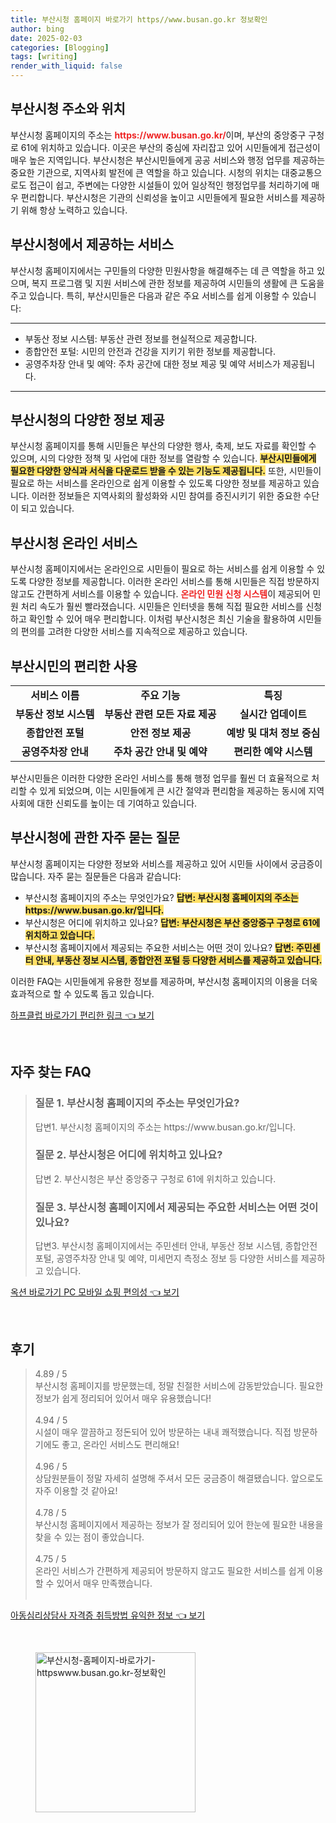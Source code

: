 ```yaml
---
title: 부산시청 홈페이지 바로가기 https//www.busan.go.kr 정보확인
author: bing
date: 2025-02-03
categories: [Blogging]
tags: [writing]
render_with_liquid: false
---
```



<h2 id='부산시청_주소와_위치'>부산시청 주소와 위치</h2>

<p>부산시청 홈페이지의 주소는 <b><span style="color: #ee2323;">https://www.busan.go.kr/</span></b>이며, 부산의 중앙중구 구청로 61에 위치하고 있습니다. 이곳은 부산의 중심에 자리잡고 있어 시민들에게 접근성이 매우 높은 지역입니다. 부산시청은 부산시민들에게 공공 서비스와 행정 업무를 제공하는 중요한 기관으로, 지역사회 발전에 큰 역할을 하고 있습니다. 시청의 위치는 대중교통으로도 접근이 쉽고, 주변에는 다양한 시설들이 있어 일상적인 행정업무를 처리하기에 매우 편리합니다. 부산시청은 기관의 신뢰성을 높이고 시민들에게 필요한 서비스를 제공하기 위해 항상 노력하고 있습니다.</p>

<h2 id='부산시청에서_제공하는_서비스'>부산시청에서 제공하는 서비스</h2>

<p>부산시청 홈페이지에서는 구민들의 다양한 민원사항을 해결해주는 데 큰 역할을 하고 있으며, 복지 프로그램 및 지원 서비스에 관한 정보를 제공하여 시민들의 생활에 큰 도움을 주고 있습니다. 특히, 부산시민들은 다음과 같은 주요 서비스를 쉽게 이용할 수 있습니다:</p>

<hr />

<ul>
    <li>부동산 정보 시스템: 부동산 관련 정보를 현실적으로 제공합니다.</li>
    <li>종합안전 포털: 시민의 안전과 건강을 지키기 위한 정보를 제공합니다.</li>
    <li>공영주차장 안내 및 예약: 주차 공간에 대한 정보 제공 및 예약 서비스가 제공됩니다.</li>
</ul>

<hr />

<h2 id='부산시청_다양한_정보_제공'>부산시청의 다양한 정보 제공</h2>

<p>부산시청 홈페이지를 통해 시민들은 부산의 다양한 행사, 축제, 보도 자료를 확인할 수 있으며, 시의 다양한 정책 및 사업에 대한 정보를 열람할 수 있습니다. <b><span style="background-color: #ffe066;">부산시민들에게 필요한 다양한 양식과 서식을 다운로드 받을 수 있는 기능도 제공됩니다.</span></b> 또한, 시민들이 필요로 하는 서비스를 온라인으로 쉽게 이용할 수 있도록 다양한 정보를 제공하고 있습니다. 이러한 정보들은 지역사회의 활성화와 시민 참여를 증진시키기 위한 중요한 수단이 되고 있습니다.</p>

<h2 id='부산시청_온라인_서비스'>부산시청 온라인 서비스</h2>

<p>부산시청 홈페이지에서는 온라인으로 시민들이 필요로 하는 서비스를 쉽게 이용할 수 있도록 다양한 정보를 제공합니다. 이러한 온라인 서비스를 통해 시민들은 직접 방문하지 않고도 간편하게 서비스를 이용할 수 있습니다. <b><span style="color: #ee2323;">온라인 민원 신청 시스템</span></b>이 제공되어 민원 처리 속도가 훨씬 빨라졌습니다. 시민들은 인터넷을 통해 직접 필요한 서비스를 신청하고 확인할 수 있어 매우 편리합니다. 이처럼 부산시청은 최신 기술을 활용하여 시민들의 편의를 고려한 다양한 서비스를 지속적으로 제공하고 있습니다.</p>

<h2 id='부산시민의_편리한_사용'>부산시민의 편리한 사용</h2>

<table>
    <tr>
        <td style="text-align: center; height: 17px;"><b>서비스 이름</b></td>
        <td style="text-align: center; height: 17px;"><b>주요 기능</b></td>
        <td style="text-align: center; height: 17px;"><b>특징</b></td>
    </tr>
    <tr>
        <td style="text-align: center; height: 17px;"><b>부동산 정보 시스템</b></td>
        <td style="text-align: center; height: 17px;"><b>부동산 관련 모든 자료 제공</b></td>
        <td style="text-align: center; height: 17px;"><b>실시간 업데이트</b></td>
    </tr>
    <tr>
        <td style="text-align: center; height: 17px;"><b>종합안전 포털</b></td>
        <td style="text-align: center; height: 17px;"><b>안전 정보 제공</b></td>
        <td style="text-align: center; height: 17px;"><b>예방 및 대처 정보 중심</b></td>
    </tr>
    <tr>
        <td style="text-align: center; height: 17px;"><b>공영주차장 안내</b></td>
        <td style="text-align: center; height: 17px;"><b>주차 공간 안내 및 예약</b></td>
        <td style="text-align: center; height: 17px;"><b>편리한 예약 시스템</b></td>
    </tr>
</table>

<p>부산시민들은 이러한 다양한 온라인 서비스를 통해 행정 업무를 훨씬 더 효율적으로 처리할 수 있게 되었으며, 이는 시민들에게 큰 시간 절약과 편리함을 제공하는 동시에 지역 사회에 대한 신뢰도를 높이는 데 기여하고 있습니다.</p>

<h2 id='부산시청에_관한_자주_묻는_질문'>부산시청에 관한 자주 묻는 질문</h2>

<p>부산시청 홈페이지는 다양한 정보와 서비스를 제공하고 있어 시민들 사이에서 궁금증이 많습니다. 자주 묻는 질문들은 다음과 같습니다:</p>

<ul>
    <li>부산시청 홈페이지의 주소는 무엇인가요? <b><span style="background-color: #ffe066;">답변: 부산시청 홈페이지의 주소는 https://www.busan.go.kr/입니다.</span></b></li>
    <li>부산시청은 어디에 위치하고 있나요? <b><span style="background-color: #ffe066;">답변: 부산시청은 부산 중앙중구 구청로 61에 위치하고 있습니다.</span></b></li>
    <li>부산시청 홈페이지에서 제공되는 주요한 서비스는 어떤 것이 있나요? <b><span style="background-color: #ffe066;">답변: 주민센터 안내, 부동산 정보 시스템, 종합안전 포털 등 다양한 서비스를 제공하고 있습니다.</span></b></li>
</ul>

<p>이러한 FAQ는 시민들에게 유용한 정보를 제공하며, 부산시청 홈페이지의 이용을 더욱 효과적으로 할 수 있도록 돕고 있습니다.</p>


<p><a class="click-button" title="하프클럽 바로가기 편리한 링크" href="https://greenforu.github.io/posts/%ED%95%98%ED%94%84%ED%81%B4%EB%9F%BD-%EB%B0%94%EB%A1%9C%EA%B0%80%EA%B8%B0-%ED%8E%B8%EB%A6%AC%ED%95%9C-%EB%A7%81%ED%81%AC/" rel="dofollow">하프클럽 바로가기 편리한 링크 👈 보기</a></p><br>
<h2 id='자주_찾는_FAQ'>자주 찾는 FAQ</h2>
<div itemscope="" itemtype="https://schema.org/FAQPage"> 
<blockquote> 
<div itemscope="" itemprop="mainEntity" itemtype="https://schema.org/Question"> 
<h3 itemprop="name">질문 1. 부산시청 홈페이지의 주소는 무엇인가요?</h3> 
<div itemscope="" itemprop="acceptedAnswer" itemtype="https://schema.org/Answer"> 
<span itemprop="text"> 
<p>답변1. 부산시청 홈페이지의 주소는 https://www.busan.go.kr/입니다.</p> 
</span> 
</div> 
</div> 
<div itemscope="" itemprop="mainEntity" itemtype="https://schema.org/Question"> 
<h3 itemprop="name">질문 2. 부산시청은 어디에 위치하고 있나요?</h3> 
<div itemscope="" itemprop="acceptedAnswer" itemtype="https://schema.org/Answer"> 
<span itemprop="text"> 
<p>답변 2. 부산시청은 부산 중앙중구 구청로 61에 위치하고 있습니다.</p> 
</span> 
</div> 
</div> 
<div itemscope="" itemprop="mainEntity" itemtype="https://schema.org/Question"> 
<h3 itemprop="name">질문 3. 부산시청 홈페이지에서 제공되는 주요한 서비스는 어떤 것이 있나요?</h3> 
<div itemscope="" itemprop="acceptedAnswer" itemtype="https://schema.org/Answer"> 
<span itemprop="text"> 
<p>답변3. 부산시청 홈페이지에서는 주민센터 안내, 부동산 정보 시스템, 종합안전 포털, 공영주차장 안내 및 예약, 미세먼지 측정소 정보 등 다양한 서비스를 제공하고 있습니다.</p> 
</span> 
</div> 
</div> 
</blockquote> 
</div>
<p><a class="click-button" title="옥션 바로가기 PC 모바일 쇼핑 편의성" href="https://greenforu.github.io/posts/%EC%98%A5%EC%85%98-%EB%B0%94%EB%A1%9C%EA%B0%80%EA%B8%B0-PC-%EB%AA%A8%EB%B0%94%EC%9D%BC-%EC%87%BC%ED%95%91-%ED%8E%B8%EC%9D%98%EC%84%B1/" rel="dofollow">옥션 바로가기 PC 모바일 쇼핑 편의성 👈 보기</a></p><br>
<h2 id='후기'>후기</h2>
<div itemscope itemtype="https://schema.org/Product">
  <blockquote>
  <div itemprop="review" itemscope itemtype="https://schema.org/Review">
      <div itemprop="reviewRating" itemscope itemtype="https://schema.org/Rating"> <span itemprop="ratingValue">4.89</span> / <span itemprop="bestRating">5</span> </div>
      <span itemprop="reviewBody">부산시청 홈페이지를 방문했는데, 정말 친절한 서비스에 감동받았습니다. 필요한 정보가 쉽게 정리되어 있어서 매우 유용했습니다!</span>
  </div>
  <br>
  <div itemprop="review" itemscope itemtype="https://schema.org/Review">
      <div itemprop="reviewRating" itemscope itemtype="https://schema.org/Rating"> <span itemprop="ratingValue">4.94</span> / <span itemprop="bestRating">5</span> </div>
      <span itemprop="reviewBody">시설이 매우 깔끔하고 정돈되어 있어 방문하는 내내 쾌적했습니다. 직접 방문하기에도 좋고, 온라인 서비스도 편리해요!</span>
  </div>
  <br>
  <div itemprop="review" itemscope itemtype="https://schema.org/Review">
      <div itemprop="reviewRating" itemscope itemtype="https://schema.org/Rating"> <span itemprop="ratingValue">4.96</span> / <span itemprop="bestRating">5</span> </div>
      <span itemprop="reviewBody">상담원분들이 정말 자세히 설명해 주셔서 모든 궁금증이 해결됐습니다. 앞으로도 자주 이용할 것 같아요!</span>
  </div>
  <br>
  <div itemprop="review" itemscope itemtype="https://schema.org/Review">
      <div itemprop="reviewRating" itemscope itemtype="https://schema.org/Rating"> <span itemprop="ratingValue">4.78</span> / <span itemprop="bestRating">5</span> </div>
      <span itemprop="reviewBody">부산시청 홈페이지에서 제공하는 정보가 잘 정리되어 있어 한눈에 필요한 내용을 찾을 수 있는 점이 좋았습니다.</span>
  </div>
  <br>
  <div itemprop="review" itemscope itemtype="https://schema.org/Review">
      <div itemprop="reviewRating" itemscope itemtype="https://schema.org/Rating"> <span itemprop="ratingValue">4.75</span> / <span itemprop="bestRating">5</span> </div>
      <span itemprop="reviewBody">온라인 서비스가 간편하게 제공되어 방문하지 않고도 필요한 서비스를 쉽게 이용할 수 있어서 매우 만족했습니다.</span>
  </div>
  <br>
  </blockquote>
</div>
<p><a class="click-button" title="아동심리상담사 자격증 취득방법 유익한 정보" href="https://greenforu.github.io/posts/%EC%95%84%EB%8F%99%EC%8B%AC%EB%A6%AC%EC%83%81%EB%8B%B4%EC%82%AC-%EC%9E%90%EA%B2%A9%EC%A6%9D-%EC%B7%A8%EB%93%9D%EB%B0%A9%EB%B2%95-%EC%9C%A0%EC%9D%B5%ED%95%9C-%EC%A0%95%EB%B3%B4/" rel="dofollow">아동심리상담사 자격증 취득방법 유익한 정보 👈 보기</a></p><br>
<figure class="image"><img src="https://greenforu.github.io/assets/img/thumbnail/부산시청-홈페이지-바로가기-httpswww.busan.go.kr-정보확인.webp" alt="부산시청-홈페이지-바로가기-httpswww.busan.go.kr-정보확인" width="256" height="256"></figure>